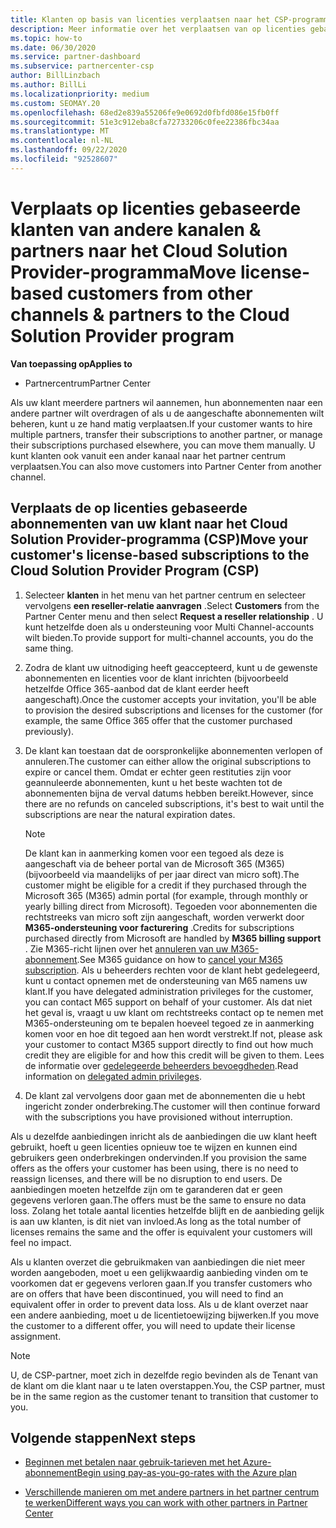 ```yaml
---
title: Klanten op basis van licenties verplaatsen naar het CSP-programma
description: Meer informatie over het verplaatsen van op licenties gebaseerde klanten van andere kanalen of een andere partner in het Cloud Solution Provider-programma (CSP) in het partner centrum.
ms.topic: how-to
ms.date: 06/30/2020
ms.service: partner-dashboard
ms.subservice: partnercenter-csp
author: BillLinzbach
ms.author: BillLi
ms.localizationpriority: medium
ms.custom: SEOMAY.20
ms.openlocfilehash: 68ed2e839a55206fe9e0692d0fbfd086e15fb0ff
ms.sourcegitcommit: 51e3c912eba8cfa72733206c0fee22386fbc34aa
ms.translationtype: MT
ms.contentlocale: nl-NL
ms.lasthandoff: 09/22/2020
ms.locfileid: "92528607"
---
```

# <a name="move-license-based-customers-from-other-channels--partners-to-the-cloud-solution-provider-program"></a><span data-ttu-id="3d423-103">Verplaats op licenties gebaseerde klanten van andere kanalen & partners naar het Cloud Solution Provider-programma</span><span class="sxs-lookup"><span data-stu-id="3d423-103">Move license-based customers from other channels & partners to the Cloud Solution Provider program</span></span>

<span data-ttu-id="3d423-104">**Van toepassing op**</span><span class="sxs-lookup"><span data-stu-id="3d423-104">**Applies to**</span></span>

- <span data-ttu-id="3d423-105">Partnercentrum</span><span class="sxs-lookup"><span data-stu-id="3d423-105">Partner Center</span></span>

<span data-ttu-id="3d423-106">Als uw klant meerdere partners wil aannemen, hun abonnementen naar een andere partner wilt overdragen of als u de aangeschafte abonnementen wilt beheren, kunt u ze hand matig verplaatsen.</span><span class="sxs-lookup"><span data-stu-id="3d423-106">If your customer wants to hire multiple partners, transfer their subscriptions to another partner, or manage their subscriptions purchased elsewhere, you can move them manually.</span></span> <span data-ttu-id="3d423-107">U kunt klanten ook vanuit een ander kanaal naar het partner centrum verplaatsen.</span><span class="sxs-lookup"><span data-stu-id="3d423-107">You can also move customers into Partner Center from another channel.</span></span>

## <a name="move-your-customers-license-based-subscriptions-to-the-cloud-solution-provider-program-csp"></a><span data-ttu-id="3d423-108">Verplaats de op licenties gebaseerde abonnementen van uw klant naar het Cloud Solution Provider-programma (CSP)</span><span class="sxs-lookup"><span data-stu-id="3d423-108">Move your customer's license-based subscriptions to the Cloud Solution Provider Program (CSP)</span></span>

1. <span data-ttu-id="3d423-109">Selecteer **klanten** in het menu van het partner centrum en selecteer vervolgens **een reseller-relatie aanvragen** .</span><span class="sxs-lookup"><span data-stu-id="3d423-109">Select **Customers** from the Partner Center menu and then select **Request a reseller relationship** .</span></span> <span data-ttu-id="3d423-110">U kunt hetzelfde doen als u ondersteuning voor Multi Channel-accounts wilt bieden.</span><span class="sxs-lookup"><span data-stu-id="3d423-110">To provide support for multi-channel accounts, you do the same thing.</span></span>

2. <span data-ttu-id="3d423-111">Zodra de klant uw uitnodiging heeft geaccepteerd, kunt u de gewenste abonnementen en licenties voor de klant inrichten (bijvoorbeeld hetzelfde Office 365-aanbod dat de klant eerder heeft aangeschaft).</span><span class="sxs-lookup"><span data-stu-id="3d423-111">Once the customer accepts your invitation, you'll be able to provision the desired subscriptions and licenses for the customer (for example, the same Office 365 offer that the customer purchased previously).</span></span>

3. <span data-ttu-id="3d423-112">De klant kan toestaan dat de oorspronkelijke abonnementen verlopen of annuleren.</span><span class="sxs-lookup"><span data-stu-id="3d423-112">The customer can either allow the original subscriptions to expire or cancel them.</span></span> <span data-ttu-id="3d423-113">Omdat er echter geen restituties zijn voor geannuleerde abonnementen, kunt u het beste wachten tot de abonnementen bijna de verval datums hebben bereikt.</span><span class="sxs-lookup"><span data-stu-id="3d423-113">However, since there are no refunds on canceled subscriptions, it's best to wait until the  subscriptions are near the natural expiration dates.</span></span>


   >[!NOTE]
   ><span data-ttu-id="3d423-114">De klant kan in aanmerking komen voor een tegoed als deze is aangeschaft via de beheer portal van de Microsoft 365 (M365) (bijvoorbeeld via maandelijks of per jaar direct van micro soft).</span><span class="sxs-lookup"><span data-stu-id="3d423-114">The customer might be eligible for a credit if they purchased through the Microsoft 365 (M365) admin portal (for example, through monthly or yearly billing direct from Microsoft).</span></span> <span data-ttu-id="3d423-115">Tegoeden voor abonnementen die rechtstreeks van micro soft zijn aangeschaft, worden verwerkt door **M365-ondersteuning voor facturering** .</span><span class="sxs-lookup"><span data-stu-id="3d423-115">Credits for subscriptions purchased directly from Microsoft are handled by **M365 billing support** .</span></span> <span data-ttu-id="3d423-116">Zie M365-richt lijnen over het [annuleren van uw M365-abonnement](/microsoft-365/commerce/subscriptions/cancel-your-subscription).</span><span class="sxs-lookup"><span data-stu-id="3d423-116">See M365 guidance on how to [cancel your M365 subscription](/microsoft-365/commerce/subscriptions/cancel-your-subscription).</span></span> <span data-ttu-id="3d423-117">Als u beheerders rechten voor de klant hebt gedelegeerd, kunt u contact opnemen met de ondersteuning van M65 namens uw klant.</span><span class="sxs-lookup"><span data-stu-id="3d423-117">If you have delegated administration privileges for the customer, you can contact M65 support on behalf of your customer.</span></span> <span data-ttu-id="3d423-118">Als dat niet het geval is, vraagt u uw klant om rechtstreeks contact op te nemen met M365-ondersteuning om te bepalen hoeveel tegoed ze in aanmerking komen voor en hoe dit tegoed aan hen wordt verstrekt.</span><span class="sxs-lookup"><span data-stu-id="3d423-118">If not, please ask your customer to contact M365 support directly to find out how much credit they are eligible for and how this credit will be given to them.</span></span> <span data-ttu-id="3d423-119">Lees de informatie over [gedelegeerde beheerders bevoegdheden](customers-revoke-admin-privileges.md).</span><span class="sxs-lookup"><span data-stu-id="3d423-119">Read information on [delegated admin privileges](customers-revoke-admin-privileges.md).</span></span>


4. <span data-ttu-id="3d423-120">De klant zal vervolgens door gaan met de abonnementen die u hebt ingericht zonder onderbreking.</span><span class="sxs-lookup"><span data-stu-id="3d423-120">The customer will then continue forward with the subscriptions you have provisioned without interruption.</span></span>

<span data-ttu-id="3d423-121">Als u dezelfde aanbiedingen inricht als de aanbiedingen die uw klant heeft gebruikt, hoeft u geen licenties opnieuw toe te wijzen en kunnen eind gebruikers geen onderbrekingen ondervinden.</span><span class="sxs-lookup"><span data-stu-id="3d423-121">If you provision the same offers as the offers your customer has been using, there is no need to reassign licenses, and there will be no disruption to end users.</span></span> <span data-ttu-id="3d423-122">De aanbiedingen moeten hetzelfde zijn om te garanderen dat er geen gegevens verloren gaan.</span><span class="sxs-lookup"><span data-stu-id="3d423-122">The offers must be the same to ensure no data loss.</span></span> <span data-ttu-id="3d423-123">Zolang het totale aantal licenties hetzelfde blijft en de aanbieding gelijk is aan uw klanten, is dit niet van invloed.</span><span class="sxs-lookup"><span data-stu-id="3d423-123">As long as the total number of licenses remains the same and the offer is equivalent your customers will feel no impact.</span></span>

<span data-ttu-id="3d423-124">Als u klanten overzet die gebruikmaken van aanbiedingen die niet meer worden aangeboden, moet u een gelijkwaardig aanbieding vinden om te voorkomen dat er gegevens verloren gaan.</span><span class="sxs-lookup"><span data-stu-id="3d423-124">If you transfer customers who are on offers that have been discontinued, you will need to find an equivalent offer in order to prevent data loss.</span></span> <span data-ttu-id="3d423-125">Als u de klant overzet naar een andere aanbieding, moet u de licentietoewijzing bijwerken.</span><span class="sxs-lookup"><span data-stu-id="3d423-125">If you move the customer to a different offer, you will need to update their license assignment.</span></span>

>[!NOTE]
> <span data-ttu-id="3d423-126">U, de CSP-partner, moet zich in dezelfde regio bevinden als de Tenant van de klant om die klant naar u te laten overstappen.</span><span class="sxs-lookup"><span data-stu-id="3d423-126">You, the CSP partner, must be in the same region as the customer tenant to transition that customer to you.</span></span>

## <a name="next-steps"></a><span data-ttu-id="3d423-127">Volgende stappen</span><span class="sxs-lookup"><span data-stu-id="3d423-127">Next steps</span></span>

- [<span data-ttu-id="3d423-128">Beginnen met betalen naar gebruik-tarieven met het Azure-abonnement</span><span class="sxs-lookup"><span data-stu-id="3d423-128">Begin using pay-as-you-go-rates with the Azure plan</span></span>](azure-plan-get-started.md)
 

- [<span data-ttu-id="3d423-129">Verschillende manieren om met andere partners in het partner centrum te werken</span><span class="sxs-lookup"><span data-stu-id="3d423-129">Different ways you can work with other partners in Partner Center</span></span>](work-with-other-partners.md)